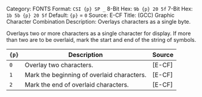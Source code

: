 Category: FONTS
Format: `CSI {p} SP _`
8-Bit Hex: `9b {p} 20 5f`
7-Bit Hex: `1b 5b {p} 20 5f`
Default: `{p}` = `0`
Source: E-CF
Title: (GCC) Graphic Character Combination
Description: Overlays characters as a single byte.

Overlays two or more characters as a single character for display. If more than two are to be overlaid, mark the start and end of the string of symbols.

| `{p}` | Description                                | Source |
|-------|--------------------------------------------|--------|
| `0`   | Overlay two characters.                    | [E-CF] |
| `1`   | Mark the beginning of overlaid characters. | [E-CF] |
| `2`   | Mark the end of overlaid characters.       | [E-CF] |
